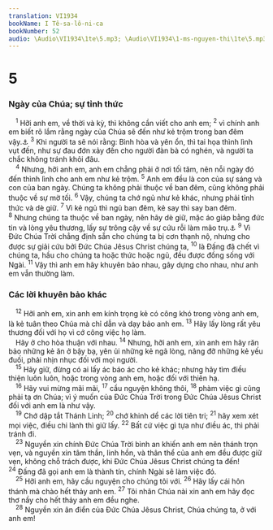 ```yaml
---
translation: VI1934
bookName: I Tê-sa-lô-ni-ca 
bookNumber: 52
audio: \Audio\VI1934\1te\5.mp3; \Audio\VI1934\1-ms-nguyen-thi\1te\5.mp3; \Audio\VI1934\2-ms-david-dong\1te\5.mp3
---
```


<div class="title"><h1>5</h1><h3>Ngày của Chúa; sự tỉnh thức</h3></div>
<span class="verse 1te_5_1"> <sup>1</sup> Hỡi anh em, về thời và kỳ, thì không cần viết cho anh em; </span>
<span class="verse 1te_5_2"><sup>2</sup> vì chính anh em biết rõ lắm rằng ngày của Chúa sẽ đến như kẻ trộm trong ban đêm vậy.<a data-toggle="tooltip" data-placement="bottom" title="Mat 24:43; Lu 12:39; 2Phi 3:10">⚓</a></span>
<span class="verse 1te_5_3"><sup>3</sup> Khi người ta sẽ nói rằng: Bình hòa và yên ổn, thì tai họa thình lình vụt đến, như sự đau đớn xảy đến cho người đàn bà có nghén, và người ta chắc không tránh khỏi đâu. <br/></span>
<span class="verse 1te_5_4"> <sup>4</sup> Nhưng, hỡi anh em, anh em chẳng phải ở nơi tối tăm, nên nỗi ngày đó đến thình lình cho anh em như kẻ trộm. </span>
<span class="verse 1te_5_5"><sup>5</sup> Anh em đều là con của sự sáng và con của ban ngày. Chúng ta không phải thuộc về ban đêm, cũng không phải thuộc về sự mờ tối. </span>
<span class="verse 1te_5_6"><sup>6</sup> Vậy, chúng ta chớ ngủ như kẻ khác, nhưng phải tỉnh thức và dè giữ. </span>
<span class="verse 1te_5_7"><sup>7</sup> Vì kẻ ngủ thì ngủ ban đêm, kẻ say thì say ban đêm. </span>
<span class="verse 1te_5_8"><sup>8</sup> Nhưng chúng ta thuộc về ban ngày, nên hãy dè giữ, mặc áo giáp bằng đức tin và lòng yêu thương, lấy sự trông cậy về sự cứu rỗi làm mão trụ.<a data-toggle="tooltip" data-placement="bottom" title="Es 59:17; Eph 6:13-17">⚓</a></span>
<span class="verse 1te_5_9"><sup>9</sup> Vì Đức Chúa Trời chẳng định sẵn cho chúng ta bị cơn thạnh nộ, nhưng cho được sự giải cứu bởi Đức Chúa Jêsus Christ chúng ta, </span>
<span class="verse 1te_5_10"><sup>10</sup> là Đấng đã chết vì chúng ta, hầu cho chúng ta hoặc thức hoặc ngủ, đều được đồng sống với Ngài. </span>
<span class="verse 1te_5_11"><sup>11</sup> Vậy thì anh em hãy khuyên bảo nhau, gây dựng cho nhau, như anh em vẫn thường làm. <br/></span>
<div class="title"><h3>Các lời khuyên bảo khác</h3></div>
<span class="verse 1te_5_12"> <sup>12</sup> Hỡi anh em, xin anh em kính trọng kẻ có công khó trong vòng anh em, là kẻ tuân theo Chúa mà chỉ dẫn và dạy bảo anh em. </span>
<span class="verse 1te_5_13"><sup>13</sup> Hãy lấy lòng rất yêu thương đối với họ vì cớ công việc họ làm. <br/> Hãy ở cho hòa thuận với nhau. </span>
<span class="verse 1te_5_14"><sup>14</sup> Nhưng, hỡi anh em, xin anh em hãy răn bảo những kẻ ăn ở bậy bạ, yên ủi những kẻ ngã lòng, nâng đỡ những kẻ yếu đuối, phải nhịn nhục đối với mọi người. <br/></span>
<span class="verse 1te_5_15"> <sup>15</sup> Hãy giữ, đừng có ai lấy ác báo ác cho kẻ khác; nhưng hãy tìm điều thiện luôn luôn, hoặc trong vòng anh em, hoặc đối với thiên hạ. <br/></span>
<span class="verse 1te_5_16"> <sup>16</sup> Hãy vui mừng mãi mãi, </span>
<span class="verse 1te_5_17"><sup>17</sup> cầu nguyện không thôi, </span>
<span class="verse 1te_5_18"><sup>18</sup> phàm việc gì cũng phải tạ ơn Chúa; vì ý muốn của Đức Chúa Trời trong Đức Chúa Jêsus Christ đối với anh em là như vậy. <br/></span>
<span class="verse 1te_5_19"> <sup>19</sup> Chớ dập tắt Thánh Linh; </span>
<span class="verse 1te_5_20"><sup>20</sup> chớ khinh dể các lời tiên tri; </span>
<span class="verse 1te_5_21"><sup>21</sup> hãy xem xét mọi việc, điều chi lành thì giữ lấy. </span>
<span class="verse 1te_5_22"><sup>22</sup> Bất cứ việc gì tựa như điều ác, thì phải tránh đi. <br/></span>
<span class="verse 1te_5_23"> <sup>23</sup> Nguyền xin chính Đức Chúa Trời bình an khiến anh em nên thánh trọn vẹn, và nguyền xin tâm thần, linh hồn, và thân thể của anh em đều được giữ vẹn, không chỗ trách được, khi Đức Chúa Jêsus Christ chúng ta đến! </span>
<span class="verse 1te_5_24"><sup>24</sup> Đấng đã gọi anh em là thành tín, chính Ngài sẽ làm việc đó. <br/></span>
<span class="verse 1te_5_25"> <sup>25</sup> Hỡi anh em, hãy cầu nguyện cho chúng tôi với. </span>
<span class="verse 1te_5_26"><sup>26</sup> Hãy lấy cái hôn thánh mà chào hết thảy anh em. </span>
<span class="verse 1te_5_27"><sup>27</sup> Tôi nhân Chúa nài xin anh em hãy đọc thơ nầy cho hết thảy anh em đều nghe. <br/></span>
<span class="verse 1te_5_28"> <sup>28</sup> Nguyền xin ân điển của Đức Chúa Jêsus Christ, Chúa chúng ta, ở với anh em! <br/></span>
